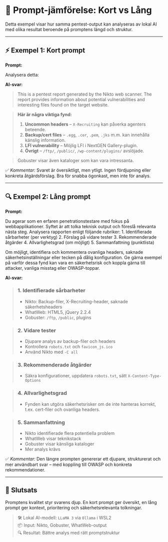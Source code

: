 # 🎯 Prompt-jämförelse: Kort vs Lång

Detta exempel visar hur samma pentest-output kan analyseras av lokal AI med olika resultat beroende på promptens längd och struktur.

---

## ⚡ Exempel 1: Kort prompt

**Prompt:**

Analysera detta:

**AI-svar:**
> This is a pentest report generated by the Nikto web scanner. The report provides information about potential vulnerabilities and interesting files found on the target website.

> **Här är några viktiga fynd:**
> 1. **Uncommon headers** – `X-Recruiting` kan påverka agenters beteende.
> 2. **Backup/cert files** – `.egg`, `.cer`, `.pem`, `.jks` m.m. kan innehålla känslig information.
> 3. **LFI vulnerability** – Möjlig LFI i NextGEN Gallery-plugin.
> 4. **Övrigt** – `/ftp/`, `/public/`, `/wp-content/plugins/` avslöjade.

> Gobuster visar även kataloger som kan vara intressanta.

✅ *Kommentar:* Svaret är översiktligt, men ytligt. Ingen fördjupning eller konkreta åtgärdsförslag. Bra för snabba ögonkast, men inte för analys.

---

## 🔍 Exempel 2: Lång prompt

**Prompt:**

Du agerar som en erfaren penetrationstestare med fokus på webbapplikationer.
Syftet är att tolka teknisk output och föreslå relevanta nästa steg.
Analysera rapporten enligt följande rubriker:
	1.	Identifierade sårbarheter (per verktyg)
	2.	Förslag på vidare tester
	3.	Rekommenderade åtgärder
	4.	Allvarlighetsgrad (om möjligt)
	5.	Sammanfattning (punktlista)

Om möjligt, identifiera och kommentera ovanliga headers, saknade säkerhetsinställningar eller tecken på dålig konfiguration.
Ge gärna exempel på varför dessa fynd kan vara en säkerhetsrisk och koppla gärna till attacker, vanliga misstag eller OWASP-toppar.

**AI-svar:**
> ### 1. Identifierade sårbarheter
> * Nikto: Backup-filer, X-Recruiting-header, saknade säkerhetsheaders
> * WhatWeb: HTML5, jQuery 2.2.4
> * Gobuster: `/ftp`, `/public`, plugins

> ### 2. Vidare tester
> * Djupare analys av backup-filer och headers
> * Kontrollera `robots.txt` och `favicon_js.ico`
> * Använd Nikto med `-C all`

> ### 3. Rekommenderade åtgärder
> * Säkra konfigurationer, uppdatera `robots.txt`, sätt `X-Content-Type-Options`

> ### 4. Allvarlighetsgrad
> * Fynden kan utgöra säkerhetsrisker om de inte hanteras korrekt, t.ex. cert-filer och ovanliga headers.

> ### 5. Sammanfattning
> * Nikto identifierade flera potentiella problem
> * WhatWeb visar teknikstack
> * Gobuster visar känsliga kataloger
> * Mer analys krävs

✅ *Kommentar:* Den längre prompten genererar ett djupare, strukturerat och mer användbart svar – med koppling till OWASP och konkreta rekommendationer.

---

## 🧠 Slutsats

Promptens kvalitet styr svarens djup. En kort prompt ger översikt, en lång prompt ger kontext, prioritering och säkerhetsrelevanta tolkningar.

> 🛠️ Lokal AI-modell: `LLaMA 3` via `Ollama` i WSL2  
> 📦 Input: Nikto, Gobuster, WhatWeb-output  
> 🔍 Resultat: Bättre analys med rätt promptstruktur
